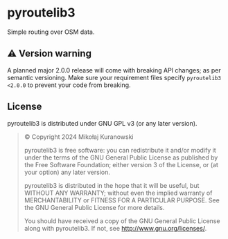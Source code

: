 # pyroutelib3

Simple routing over OSM data.

## ⚠️ Version warning

A planned major 2.0.0 release will come with breaking API changes; as per semantic versioning.
Make sure your requirement files specify `pyroutelib3 <2.0.0` to prevent your code from breaking.

## License

pyroutelib3 is distributed under GNU GPL v3 (or any later version).

> © Copyright 2024 Mikołaj Kuranowski
>
> pyroutelib3 is free software: you can redistribute it and/or modify
> it under the terms of the GNU General Public License as published by
> the Free Software Foundation; either version 3 of the License, or
> (at your option) any later version.
>
> pyroutelib3 is distributed in the hope that it will be useful,
> but WITHOUT ANY WARRANTY; without even the implied warranty of
> MERCHANTABILITY or FITNESS FOR A PARTICULAR PURPOSE.  See the
> GNU General Public License for more details.
>
> You should have received a copy of the GNU General Public License
> along with pyroutelib3. If not, see <http://www.gnu.org/licenses/>.
